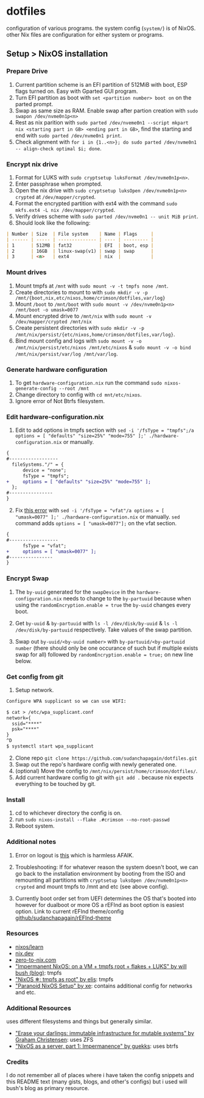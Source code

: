 dotfiles
========

configuration of various programs. the system config (`system/`) is of NixOS.
other Nix files are configuration for either system or programs.

## Setup > NixOS installation

### Prepare Drive

1. Current partition scheme is an EFI partition of 512MiB with boot,
   ESP flags turned on. Easy with Gparted GUI program.
2. Turn EFI partition as boot with `set <partition number> boot on` on
   the parted prompt.
3. Swap as same size as RAM. Enable swap after partion creation with
   `sudo swapon /dev/nvme0n1p<n>`
4. Rest as nix parition with `sudo parted /dev/nveme0n1 --script mkpart nix
   <starting part in GB> <ending part in GB>`, find the starting and end with
   `sudo parted /dev/nvme0n1 print`.
5. Check alignment with `for i in {1..<n>}; do sudo parted /dev/nvme0n1 --
   align-check optimal $i; done`.

### Encrypt nix drive

1. Format for LUKS with `sudo cryptsetup luksFormat /dev/nvme0n1p<n>`.
2. Enter passphrase when prompted.
3. Open the nix drive with `sudo cryptsetup luksOpen /dev/nvme0n1p<n>
   crypted` at `/dev/mapper/crypted`.
4. Format the encrypted partition with ext4 with the command `sudo mkfs.ext4
   -L nix /dev/mapper/crypted`.
5. Verify drives scheme with `sudo parted /dev/nvme0n1 -- unit MiB print`.
6. Should look like the following:

```markdown
| Number | Size  | File system    | Name | Flags     |
| ------ | ----- | -------------- | ---- | --------- |
| 1      | 512MB | fat32          | EFI  | boot, esp |
| 2      | 16GB  | linux-swap(v1) | swap | swap      |
| 3      | <n>   | ext4           | nix  |           |
```

### Mount drives

1. Mount tmpfs at `/mnt` with `sudo mount -v -t tmpfs none /mnt`.
2. Create directories to mount to with `sudo mkdir -v -p
   /mnt/{boot,nix,etc/nixos,home/crimson/dotfiles,var/log}`
3. Mount `/boot` to `/mnt/boot` with `sudo mount -v /dev/nvme0n1p<n>
   /mnt/boot -o umask=0077`
4. Mount encrypted drive to `/mnt/nix` with `sudo mount -v
   /dev/mapper/crypted /mnt/nix`
5. Create persistent directories with `sudo mkdir -v -p
   /mnt/nix/persist/{etc/nixos,home/crimson/dotfiles,var/log}`.
6. Bind mount config and logs with `sudo mount -v -o
   /mnt/nix/persist/etc/nixos /mnt/etc/nixos` & `sudo mount -v -o bind
   /mnt/nix/persist/var/log /mnt/var/log`.

### Generate hardware configuration

1. To get `hardware-configuration.nix` run the command `sudo
   nixos-generate-config --root /mnt`
2. Change directory to config with `cd mnt/etc/nixos`.
3. Ignore error of Not Btrfs filesystem.

### Edit hardware-configuration.nix

1. Edit to add options in tmpfs section with `sed -i '/fsType =
   "tmpfs";/a options = [ "defaults" "size=25%" "mode=755" ];'
   ./hardware-configuration.nix` or manually.

```diff
{
#------------------
  fileSystems."/" = {
      device = "none";
      fsType = "tmpfs";
+     options = [ "defaults" "size=25%" "mode=755" ];
  };
#----------------
}
```

2. Fix [this error](https://github.com/NixOS/nixpkgs/issues/279362)
   with `sed -i '/fsType = "vfat"/a options = [ "umask=0077" ];'
   ./hardware-configuration.nix` or manually. `sed` command adds `options =
   [ "umask=0077"];` on the vfat section.

```diff
{
#------------------
      fsType = "vfat";
+     options = [ "umask=0077" ];
#----------------
}
```

### Encrypt Swap

1. The `by-uuid` generated for the `swapDevice` in the
   `hardware-configuration.nix` needs to change to the `by-partuuid` because
   when using the `randomEncryption.enable = true` the `by-uuid` changes
   every boot.

2. Get `by-uuid` & `by-partuuid` with `ls -l /dev/disk/by-uuid` & `ls -l
   /dev/disk/by-partuuid` respectively. Take values of the swap partition.

3. Swap out `by-uuid/<by-uuid number>` with `by-partuuid/<by-partuuid number`
   (there should only be one occurance of such but if multiple exists swap
   for all) followed by `randomEncryption.enable = true;` on new line below.

### Get config from git

1. Setup network.

```txt
Configure WPA supplicant so we can use WIFI:

$ cat > /etc/wpa_supplicant.conf
network={
  ssid="****"
  psk="****"
}
^D
$ systemctl start wpa_supplicant
```

2. Clone repo `git clone https://github.com/sudanchapagain/dotfiles.git`
3. Swap out the repo's hardware config with newly generated one.
4. (optional) Move the config to `/mnt/nix/persist/home/crimson/dotfiles/`.
5. Add current hardware config to git with `git add .` because nix expects
   everything to be touched by git.

### Install

1. cd to whichever directory the config is on.
2. run `sudo nixos-install --flake .#crimson --no-root-passwd`
3. Reboot system.

### Additional notes

1. Error on logout is
   [this](https://github.com/nix-community/impermanence/issues/21) which is
   harmless AFAIK.

2. Troubleshooting: If for whatever reason the system doesn't boot,
   we can go back to the installation environment by booting from the ISO
   and remounting all partitions with `cryptsetup luksOpen /dev/nvme0n1p<n>
   crypted` and mount tmpfs to /mnt and etc (see above config).

3. Currently boot order set from UEFI determines the OS that's
   booted into however for dualboot or more OS a rEFInd as boot
   option is easiest option. Link to current rEFInd theme/config
   [github/sudanchapagain/rEFInd-theme](https://github.com/sudanchapagain/rEFInd-theme)

### Resources

- [nixos/learn](https://nixos.org/learn)
- [nix.dev](https://nix.dev/)
- [zero-to-nix.com](https://zero-to-nix.com/)
- ["Impermanent NixOS: on a VM + tmpfs root + flakes + LUKS" by will bush (blog)](https://willbush.dev/blog/impermanent-nixos/): tmpfs
- ["NixOS ❄: tmpfs as root" by elis](https://elis.nu/blog/2020/05/nixos-tmpfs-as-root/): tmpfs
- ["Paranoid NixOS Setup" by xe](https://xeiaso.net/blog/paranoid-nixos-2021-07-18/): contains additional config for networks and etc.

### Additional Resources

uses different filesystems and things but generally similar.

- ["Erase your darlings: immutable infrastructure for mutable systems" by Graham Christensen](https://grahamc.com/blog/erase-your-darlings/): uses ZFS
- ["NixOS as a server, part 1: Impermanence" by guekks](https://guekka.github.io/nixos-server-1/): uses btrfs

### Credits

I do not remember all of places where i have taken the config snippets and
this README text (many gists, blogs, and other's configs) but i used will
bush's blog as primary resource.
